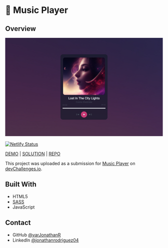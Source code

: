 # 🎵 Music Player

## Overview

![Music Player Preview](https://github.com/varJonathanR/music-player/blob/main/src/assets/music-player_preview.png)

[![Netlify Status](https://api.netlify.com/api/v1/badges/8d1aeb35-4ea3-4c17-a630-d5b33bee78c5/deploy-status)](https://app.netlify.com/sites/music-player-varjonathanr/deploys)

[DEMO](https://music-player-varjonathanr.netlify.app/) | [SOLUTION](https://devchallenges.io/solution/3210) | [REPO](https://github.com/varJonathanR/music-player)

This project was uploaded as a submission for [Music Player](https://devchallenges.io/challenge/36) on [devChallenges.io](https://devchallenges.io/).

## Built With

- HTML5
- [SASS](https://sass-lang.com/)
- JavaScript

## Contact

- GitHub [@varJonathanR](https://github.com/varJonathanR)
- LinkedIn [@jonathanrodriguez04](https://www.linkedin.com/in/jonathanrodriguez04)